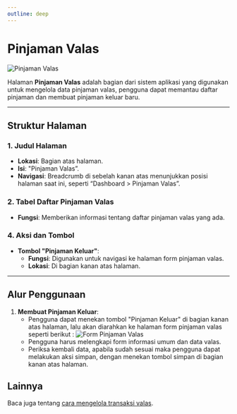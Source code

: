 ```yaml
---
outline: deep
---
```


# Pinjaman Valas

![Pinjaman Valas](/pinjaman-valas.png)

Halaman **Pinjaman Valas** adalah bagian dari sistem aplikasi yang digunakan untuk mengelola data pinjaman valas, pengguna dapat memantau daftar pinjaman dan membuat pinjaman keluar baru.

---

## Struktur Halaman

### 1. **Judul Halaman**

- **Lokasi**: Bagian atas halaman.
- **Isi**: "Pinjaman Valas”.
- **Navigasi**: Breadcrumb di sebelah kanan atas menunjukkan posisi halaman saat ini, seperti “Dashboard > Pinjaman Valas”.

### 2. **Tabel Daftar Pinjaman Valas**

- **Fungsi**: Memberikan informasi tentang daftar pinjaman valas yang ada.

### 4. **Aksi dan Tombol**

- **Tombol "Pinjaman Keluar"**:
  - **Fungsi**: Digunakan untuk navigasi ke halaman form pinjaman valas.
  - **Lokasi**: Di bagian kanan atas halaman.

---

## Alur Penggunaan

1. **Membuat Pinjaman Keluar**:
   - Pengguna dapat menekan tombol "Pinjaman Keluar" di bagian kanan atas halaman, lalu akan diarahkan ke halaman form pinjaman valas seperti berikut :
     ![Form Pinjaman Valas](/form-pinjaman-valas.png)
   - Pengguna harus melengkapi form informasi umum dan data valas.
   - Periksa kembali data, apabila sudah sesuai maka pengguna dapat melakukan aksi simpan, dengan menekan tombol simpan di bagian kanan atas halaman.

## Lainnya

Baca juga tentang [cara mengelola transaksi valas](/transaksi/daftar-valas).
